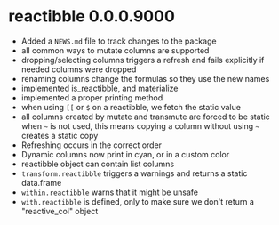 # reactibble 0.0.0.9000

* Added a `NEWS.md` file to track changes to the package
* all common ways to mutate columns are supported
* dropping/selecting columns triggers a refresh and fails explicitly if needed columns were dropped
* renaming columns change the formulas so they use the new names
* implemented is_reactibble, and materialize
* implemented a proper printing method
* when using `[[` or `$` on a reactibble, we fetch the static value
* all columns created by mutate and transmute are forced to be static when `~` is
  not used, this means copying a column without using `~` creates a static copy
* Refreshing occurs in the correct order
* Dynamic columns now print in cyan, or in a custom color
* reactibble object can contain list columns
* `transform.reactibble` triggers a warnings and returns a static data.frame
* `within.reactibble` warns that it might be unsafe
* `with.reactibble` is defined, only to make sure we don't return a "reactive_col" object
